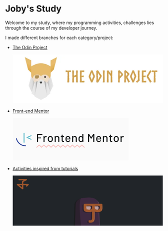 # Joby's Study

Welcome to my study, where my programming activities, challenges lies through the course of my developer journey. 

I made different branches for each category/project:
- [The Odin Project](https://github.com/jobearry/studies/tree/the-odin-project)
  
  [![The Odin Project](./assets/odinp.webp)](https://github.com/jobearry/studies/tree/the-odin-project)  
  
- [Front-end Mentor](https://github.com/jobearry/studies/tree/front-end-mentor)
  
  [![Front-end Mentor](./assets/frontendm.png)](https://github.com/jobearry/studies/tree/front-end-mentor)  

- [Activities inspired from tutorials](https://github.com/jobearry/studies/tree/inspired-from-tutorials)
  
  [![Joby](./assets/joby-banner.png)](https://github.com/jobearry/studies/tree/front-end-mentor)  
